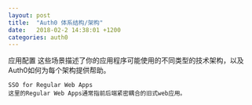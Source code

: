 ```yaml
---
layout: post
title:  "Auth0 体系结构/架构"
date:   2018-02-2 14:38:01 +1200
categories: auth0
---
```

应用配置
    这些场景描述了你的应用程序可能使用的不同类型的技术架构，以及Auth0如何为每个架构提供帮助。

    SSO for Regular Web Apps
    这里的Regular Web Apps通常指前后端紧密耦合的旧式web应用。
